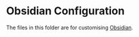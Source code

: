 # Obsidian Configuration

The files in this folder are for customising [Obsidian](https://obsidian.md/).
